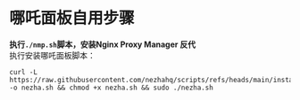 # 哪吒面板自用步骤
**执行`./nmp.sh`脚本，安装Nginx Proxy Manager 反代**  
执行安装哪吒面板脚本：
```
curl -L https://raw.githubusercontent.com/nezhahq/scripts/refs/heads/main/install.sh -o nezha.sh && chmod +x nezha.sh && sudo ./nezha.sh
```
